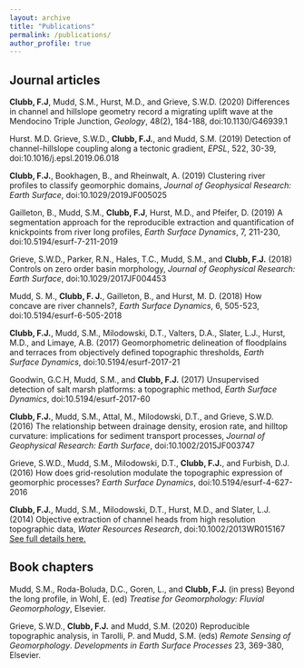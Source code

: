 ```yaml
---
layout: archive
title: "Publications"
permalink: /publications/
author_profile: true
---
```


## Journal articles

**Clubb, F.J**, Mudd, S.M., Hurst, M.D., and Grieve, S.W.D. (2020) Differences in channel and hillslope geometry record a migrating uplift wave at the Mendocino Triple Junction, _Geology_, 48(2), 184-188, doi:10.1130/G46939.1

Hurst. M.D. Grieve, S.W.D., **Clubb, F.J.**, and Mudd, S.M. (2019) Detection of channel-hillslope coupling along a tectonic gradient, _EPSL_, 522, 30-39, doi:10.1016/j.epsl.2019.06.018

**Clubb, F.J.**, Bookhagen, B., and Rheinwalt, A. (2019) Clustering river profiles to classify geomorphic domains, _Journal of Geophysical Research: Earth Surface_, doi:10.1029/2019JF005025

Gailleton, B., Mudd, S.M., **Clubb, F.J**, Hurst, M.D., and Pfeifer, D. (2019) A segmentation approach for the reproducible extraction and quantification of knickpoints from river long profiles, _Earth Surface Dynamics_, 7, 211-230, doi:10.5194/esurf-7-211-2019

Grieve, S.W.D., Parker, R.N., Hales, T.C., Mudd, S.M., and **Clubb, F.J.** (2018) Controls on zero order basin morphology, _Journal of Geophysical Research: Earth Surface_, doi:10.1029/2017JF004453

Mudd, S. M., **Clubb, F. J.**, Gailleton, B., and Hurst, M. D. (2018) How concave are river channels?, _Earth Surface Dynamics_, 6, 505-523, doi:10.5194/esurf-6-505-2018

**Clubb, F.J.**, Mudd, S.M., Milodowski, D.T., Valters, D.A., Slater, L.J., Hurst, M.D., and Limaye, A.B. (2017) Geomorphometric delineation of floodplains and terraces from objectively defined topographic thresholds, _Earth Surface Dynamics_, doi:10.5194/esurf-2017-21

Goodwin, G.C.H, Mudd, S.M., and **Clubb, F.J.** (2017) Unsupervised detection of salt marsh platforms: a topographic method, _Earth Surface Dynamics_, doi:10.5194/esurf-2017-60

**Clubb, F.J.**, Mudd, S.M., Attal, M., Milodowski, D.T., and Grieve, S.W.D. (2016) The relationship between drainage density, erosion rate, and hilltop curvature: implications for sediment transport processes, _Journal of Geophysical Research: Earth Surface_, doi:10.1002/2015JF003747

Grieve, S.W.D., Mudd, S.M., Milodowski, D.T., **Clubb, F.J.**, and Furbish, D.J. (2016) How does grid-resolution modulate the topographic expression of geomorphic processes? _Earth Surface Dynamics_, doi:10.5194/esurf-4-627-2016

**Clubb, F.J.**, Mudd, S.M., Milodowski, D.T., Hurst, M.D., and Slater, L.J. (2014) Objective extraction of channel heads from high resolution topographic data, _Water Resources Research_, doi:10.1002/2013WR015167
[See full details here.](https://agupubs.onlinelibrary.wiley.com/doi/full/10.1002/2013WR015167)

## Book chapters

Mudd, S.M., Roda-Boluda, D.C., Goren, L., and **Clubb, F.J.** (in press) Beyond the long profile, in Wohl, E. (ed) _Treatise for Geomorphology: Fluvial Geomorphology_, Elsevier.

Grieve, S.W.D., **Clubb, F.J.** and Mudd, S.M. (2020) Reproducible topographic analysis, in Tarolli, P. and Mudd, S.M. (eds) _Remote Sensing of Geomorphology_. _Developments in Earth Surface Processes_ 23, 369-380, Elsevier.
